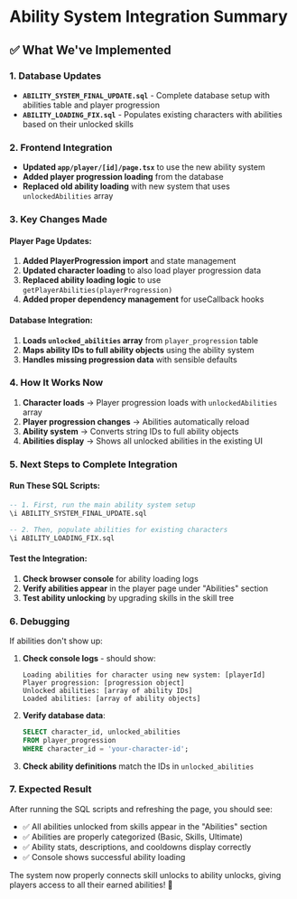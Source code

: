 # Ability System Integration Summary

## ✅ **What We've Implemented**

### **1. Database Updates**
- **`ABILITY_SYSTEM_FINAL_UPDATE.sql`** - Complete database setup with abilities table and player progression
- **`ABILITY_LOADING_FIX.sql`** - Populates existing characters with abilities based on their unlocked skills

### **2. Frontend Integration**
- **Updated `app/player/[id]/page.tsx`** to use the new ability system
- **Added player progression loading** from the database
- **Replaced old ability loading** with new system that uses `unlockedAbilities` array

### **3. Key Changes Made**

#### **Player Page Updates:**
1. **Added PlayerProgression import** and state management
2. **Updated character loading** to also load player progression data
3. **Replaced ability loading logic** to use `getPlayerAbilities(playerProgression)`
4. **Added proper dependency management** for useCallback hooks

#### **Database Integration:**
1. **Loads `unlocked_abilities` array** from `player_progression` table
2. **Maps ability IDs to full ability objects** using the ability system
3. **Handles missing progression data** with sensible defaults

### **4. How It Works Now**

1. **Character loads** → Player progression loads with `unlockedAbilities` array
2. **Player progression changes** → Abilities automatically reload
3. **Ability system** → Converts string IDs to full ability objects
4. **Abilities display** → Shows all unlocked abilities in the existing UI

### **5. Next Steps to Complete Integration**

#### **Run These SQL Scripts:**
```sql
-- 1. First, run the main ability system setup
\i ABILITY_SYSTEM_FINAL_UPDATE.sql

-- 2. Then, populate abilities for existing characters
\i ABILITY_LOADING_FIX.sql
```

#### **Test the Integration:**
1. **Check browser console** for ability loading logs
2. **Verify abilities appear** in the player page under "Abilities" section
3. **Test ability unlocking** by upgrading skills in the skill tree

### **6. Debugging**

If abilities don't show up:

1. **Check console logs** - should show:
   ```
   Loading abilities for character using new system: [playerId]
   Player progression: [progression object]
   Unlocked abilities: [array of ability IDs]
   Loaded abilities: [array of ability objects]
   ```

2. **Verify database data**:
   ```sql
   SELECT character_id, unlocked_abilities 
   FROM player_progression 
   WHERE character_id = 'your-character-id';
   ```

3. **Check ability definitions** match the IDs in `unlocked_abilities`

### **7. Expected Result**

After running the SQL scripts and refreshing the page, you should see:
- ✅ All abilities unlocked from skills appear in the "Abilities" section
- ✅ Abilities are properly categorized (Basic, Skills, Ultimate)
- ✅ Ability stats, descriptions, and cooldowns display correctly
- ✅ Console shows successful ability loading

The system now properly connects skill unlocks to ability unlocks, giving players access to all their earned abilities! 🎉

